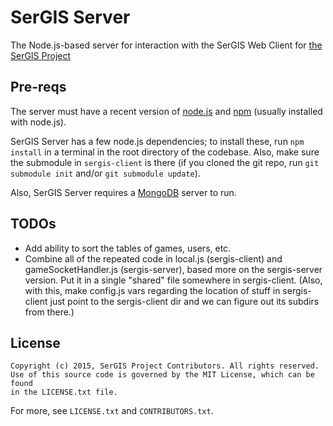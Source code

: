 # SerGIS Server

The Node.js-based server for interaction with the SerGIS Web Client for [the SerGIS Project](http://sergisproject.github.io/)

## Pre-reqs

The server must have a recent version of [node.js](http://www.nodejs.org/) and [npm](https://npmjs.org/) (usually installed with node.js).

SerGIS Server has a few node.js dependencies; to install these, run `npm install` in a terminal in the root directory of the codebase. Also, make sure the submodule in `sergis-client` is there (if you cloned the git repo, run `git submodule init` and/or `git submodule update`).

Also, SerGIS Server requires a [MongoDB](https://www.mongodb.org/) server to run.

## TODOs

- Add ability to sort the tables of games, users, etc.
- Combine all of the repeated code in local.js (sergis-client) and gameSocketHandler.js (sergis-server), based more on the sergis-server version. Put it in a single "shared" file somewhere in sergis-client. (Also, with this, make config.js vars regarding the location of stuff in sergis-client just point to the sergis-client dir and we can figure out its subdirs from there.)

## License

    Copyright (c) 2015, SerGIS Project Contributors. All rights reserved.
    Use of this source code is governed by the MIT License, which can be found
    in the LICENSE.txt file.

For more, see `LICENSE.txt` and `CONTRIBUTORS.txt`.
